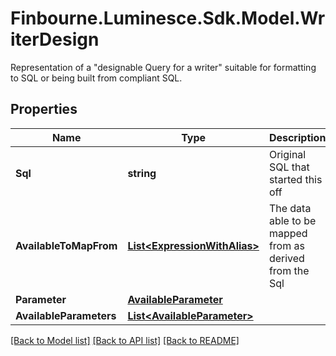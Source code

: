 # Finbourne.Luminesce.Sdk.Model.WriterDesign
Representation of a \"designable Query for a writer\" suitable for formatting to SQL or being built from compliant SQL.

## Properties

Name | Type | Description | Notes
------------ | ------------- | ------------- | -------------
**Sql** | **string** | Original SQL that started this off | 
**AvailableToMapFrom** | [**List&lt;ExpressionWithAlias&gt;**](ExpressionWithAlias.md) | The data able to be mapped from as derived from the Sql | [optional] 
**Parameter** | [**AvailableParameter**](AvailableParameter.md) |  | [optional] 
**AvailableParameters** | [**List&lt;AvailableParameter&gt;**](AvailableParameter.md) |  | [optional] 

[[Back to Model list]](../README.md#documentation-for-models) [[Back to API list]](../README.md#documentation-for-api-endpoints) [[Back to README]](../README.md)

